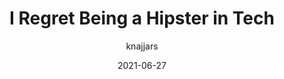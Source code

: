 ---
author: knajjars
date: 2021-06-27
publisher: thepracticaldev
tags:
  - meta
target_url: https://dev.to/knajjars/learnings-after-5-years-of-being-a-hipster-in-tech-1b0n
title: I Regret Being a Hipster in Tech
---